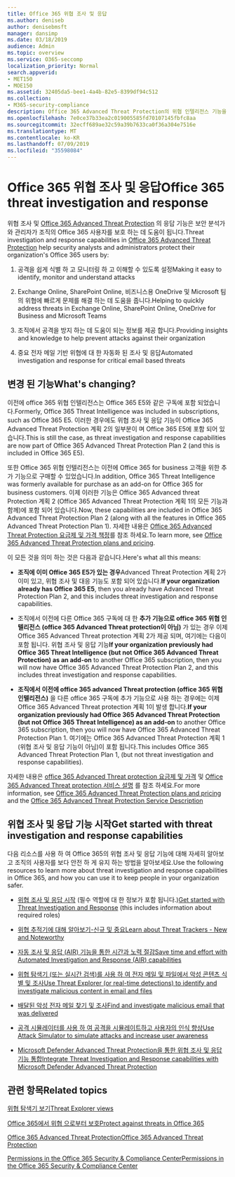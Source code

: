 ```yaml
---
title: Office 365 위협 조사 및 응답
ms.author: deniseb
author: denisebmsft
manager: dansimp
ms.date: 03/18/2019
audience: Admin
ms.topic: overview
ms.service: O365-seccomp
localization_priority: Normal
search.appverid:
- MET150
- MOE150
ms.assetid: 32405da5-bee1-4a4b-82e5-8399df94c512
ms.collection:
- M365-security-compliance
description: Office 365 Advanced Threat Protection의 위협 인텔리전스 기능을 통해 조직에 대 한 위협을 파악 하 고, 맬웨어, 피싱 및 기타 공격에 대처 하 고 사용자를 대신 하 여 Office 365에서 검색 한 기타 공격과 위협을 검색할 수 있는 방법을 알아봅니다. 슬라이더.
ms.openlocfilehash: 7e0ce37b33ea2c019005585fd70107145fbfc8aa
ms.sourcegitcommit: 32ecff689ae32c59a39b7633ca0f36a304e7516e
ms.translationtype: MT
ms.contentlocale: ko-KR
ms.lasthandoff: 07/09/2019
ms.locfileid: "35598084"
---
```

# <a name="office-365-threat-investigation-and-response"></a><span data-ttu-id="8c9be-103">Office 365 위협 조사 및 응답</span><span class="sxs-lookup"><span data-stu-id="8c9be-103">Office 365 threat investigation and response</span></span>

<span data-ttu-id="8c9be-104">위협 조사 및 [Office 365 Advanced Threat Protection](office-365-atp.md) 의 응답 기능은 보안 분석가와 관리자가 조직의 Office 365 사용자를 보호 하는 데 도움이 됩니다.</span><span class="sxs-lookup"><span data-stu-id="8c9be-104">Threat investigation and response capabilities in [Office 365 Advanced Threat Protection](office-365-atp.md) help security analysts and administrators protect their organization's Office 365 users by:</span></span>
  
1. <span data-ttu-id="8c9be-105">공격을 쉽게 식별 하 고 모니터링 하 고 이해할 수 있도록 설정</span><span class="sxs-lookup"><span data-stu-id="8c9be-105">Making it easy to identify, monitor and understand attacks</span></span>
    
2. <span data-ttu-id="8c9be-106">Exchange Online, SharePoint Online, 비즈니스용 OneDrive 및 Microsoft 팀의 위협에 빠르게 문제를 해결 하는 데 도움을 줍니다.</span><span class="sxs-lookup"><span data-stu-id="8c9be-106">Helping to quickly address threats in Exchange Online, SharePoint Online, OneDrive for Business and Microsoft Teams</span></span>
    
3. <span data-ttu-id="8c9be-107">조직에서 공격을 방지 하는 데 도움이 되는 정보를 제공 합니다.</span><span class="sxs-lookup"><span data-stu-id="8c9be-107">Providing insights and knowledge to help prevent attacks against their organization</span></span>

4. <span data-ttu-id="8c9be-108">중요 전자 메일 기반 위협에 대 한 자동화 된 조사 및 응답</span><span class="sxs-lookup"><span data-stu-id="8c9be-108">Automated investigation and response for critical email based threats</span></span>
    
 
## <a name="whats-changing"></a><span data-ttu-id="8c9be-109">변경 된 기능</span><span class="sxs-lookup"><span data-stu-id="8c9be-109">What's changing?</span></span>

<span data-ttu-id="8c9be-110">이전에 office 365 위협 인텔리전스는 Office 365 E5와 같은 구독에 포함 되었습니다.</span><span class="sxs-lookup"><span data-stu-id="8c9be-110">Formerly, Office 365 Threat Intelligence was included in subscriptions, such as Office 365 E5.</span></span> <span data-ttu-id="8c9be-111">이러한 경우에도 위협 조사 및 응답 기능이 Office 365 Advanced Threat Protection 계획 2의 일부분이 며 Office 365 E5에 포함 되어 있습니다.</span><span class="sxs-lookup"><span data-stu-id="8c9be-111">This is still the case, as threat investigation and response capabilities are now part of Office 365 Advanced Threat Protection Plan 2 (and this is included in Office 365 E5).</span></span> 

<span data-ttu-id="8c9be-112">또한 Office 365 위협 인텔리전스는 이전에 Office 365 for business 고객을 위한 추가 기능으로 구매할 수 있었습니다.</span><span class="sxs-lookup"><span data-stu-id="8c9be-112">In addition, Office 365 Threat Intelligence was formerly available for purchase as an add-on for Office 365 for business customers.</span></span> <span data-ttu-id="8c9be-113">이제 이러한 기능은 Office 365 Advanced threat Protection 계획 2 (Office 365 Advanced Threat Protection 계획 1의 모든 기능과 함께)에 포함 되어 있습니다.</span><span class="sxs-lookup"><span data-stu-id="8c9be-113">Now, these capabilities are included in Office 365 Advanced Threat Protection Plan 2 (along with all the features in Office 365 Advanced Threat Protection Plan 1).</span></span> <span data-ttu-id="8c9be-114">자세한 내용은 [Office 365 Advanced Threat Protection 요금제 및 가격 책정](https://products.office.com/exchange/advance-threat-protection)를 참조 하세요.</span><span class="sxs-lookup"><span data-stu-id="8c9be-114">To learn more, see [Office 365 Advanced Threat Protection plans and pricing](https://products.office.com/exchange/advance-threat-protection).</span></span>

<span data-ttu-id="8c9be-115">이 모든 것을 의미 하는 것은 다음과 같습니다.</span><span class="sxs-lookup"><span data-stu-id="8c9be-115">Here's what all this means:</span></span>

- <span data-ttu-id="8c9be-116">**조직에 이미 Office 365 E5가 있는 경우**Advanced Threat Protection 계획 2가 이미 있고, 위협 조사 및 대응 기능도 포함 되어 있습니다.</span><span class="sxs-lookup"><span data-stu-id="8c9be-116">**If your organization already has Office 365 E5**, then you already have Advanced Threat Protection Plan 2, and this includes threat investigation and response capabilities.</span></span>

- <span data-ttu-id="8c9be-117">조직에서 이전에 다른 Office 365 구독에 대 한 **추가 기능으로 office 365 위협 인텔리전스 (office 365 Advanced Threat protection이 아님)** 가 있는 경우 이제 Office 365 Advanced Threat protection 계획 2가 제공 되며, 여기에는 다음이 포함 됩니다. 위협 조사 및 응답 기능</span><span class="sxs-lookup"><span data-stu-id="8c9be-117">**If your organization previously had Office 365 Threat Intelligence (but not Office 365 Advanced Threat Protection) as an add-on** to another Office 365 subscription, then you will now have Office 365 Advanced Threat Protection Plan 2, and this includes threat investigation and response capabilities.</span></span> 

- <span data-ttu-id="8c9be-118">**조직에서 이전에 office 365 advanced Threat protection (office 365 위협 인텔리전스)** 을 다른 office 365 구독에 추가 기능으로 사용 하는 경우에는 이제 Office 365 Advanced Threat protection 계획 1이 발생 합니다.</span><span class="sxs-lookup"><span data-stu-id="8c9be-118">**If your organization previously had Office 365 Advanced Threat Protection (but not Office 365 Threat Intelligence) as an add-on** to another Office 365 subscription, then you will now have Office 365 Advanced Threat Protection Plan 1.</span></span> <span data-ttu-id="8c9be-119">여기에는 Office 365 Advanced Threat Protection 계획 1 (위협 조사 및 응답 기능이 아님)이 포함 됩니다.</span><span class="sxs-lookup"><span data-stu-id="8c9be-119">This includes Office 365 Advanced Threat Protection Plan 1, (but not threat investigation and response capabilities).</span></span>

<span data-ttu-id="8c9be-120">자세한 내용은 [office 365 Advanced Threat protection 요금제 및 가격](https://products.office.com/exchange/advance-threat-protection) 및 [Office 365 Advanced Threat protection 서비스 설명](https://docs.microsoft.com/office365/servicedescriptions/office-365-advanced-threat-protection-service-description#whats-new-in-office-365-advanced-threat-protection-atp) 를 참조 하세요.</span><span class="sxs-lookup"><span data-stu-id="8c9be-120">For more information, see [Office 365 Advanced Threat Protection plans and pricing](https://products.office.com/exchange/advance-threat-protection) and the [Office 365 Advanced Threat Protection Service Description](https://docs.microsoft.com/office365/servicedescriptions/office-365-advanced-threat-protection-service-description#whats-new-in-office-365-advanced-threat-protection-atp)</span></span>

## <a name="get-started-with-threat-investigation-and-response-capabilities"></a><span data-ttu-id="8c9be-121">위협 조사 및 응답 기능 시작</span><span class="sxs-lookup"><span data-stu-id="8c9be-121">Get started with threat investigation and response capabilities</span></span>

<span data-ttu-id="8c9be-122">다음 리소스를 사용 하 여 Office 365의 위협 조사 및 응답 기능에 대해 자세히 알아보고 조직의 사용자를 보다 안전 하 게 유지 하는 방법을 알아보세요.</span><span class="sxs-lookup"><span data-stu-id="8c9be-122">Use the following resources to learn more about threat investigation and response capabilities in Office 365, and how you can use it to keep people in your organization safer.</span></span>
  
- <span data-ttu-id="8c9be-123">[위협 조사 및 응답 시작](get-started-with-ti.md) (필수 역할에 대 한 정보가 포함 됩니다.)</span><span class="sxs-lookup"><span data-stu-id="8c9be-123">[Get started with Threat Investigation and Response](get-started-with-ti.md) (this includes information about required roles)</span></span> 
    
- [<span data-ttu-id="8c9be-124">위협 추적기에 대해 알아보기-신규 및 중요</span><span class="sxs-lookup"><span data-stu-id="8c9be-124">Learn about Threat Trackers - New and Noteworthy</span></span>](threat-trackers.md)

- [<span data-ttu-id="8c9be-125">자동 조사 및 응답 (AIR) 기능을 통한 시간과 노력 절감</span><span class="sxs-lookup"><span data-stu-id="8c9be-125">Save time and effort with Automated Investigation and Response (AIR) capabilities</span></span>](automated-investigation-response-office.md)

- [<span data-ttu-id="8c9be-126">위협 탐색기 (또는 실시간 검색)를 사용 하 여 전자 메일 및 파일에서 악성 콘텐츠 식별 및 조사</span><span class="sxs-lookup"><span data-stu-id="8c9be-126">Use Threat Explorer (or real-time detections) to identify and investigate malicious content in email and files</span></span>](threat-explorer.md)
    
- [<span data-ttu-id="8c9be-127">배달된 악성 전자 메일 찾기 및 조사</span><span class="sxs-lookup"><span data-stu-id="8c9be-127">Find and investigate malicious email that was delivered</span></span>](investigate-malicious-email-that-was-delivered.md)
    
- [<span data-ttu-id="8c9be-128">공격 시뮬레이터를 사용 하 여 공격을 시뮬레이트하고 사용자의 인식 향상</span><span class="sxs-lookup"><span data-stu-id="8c9be-128">Use Attack Simulator to simulate attacks and increase user awareness</span></span>](attack-simulator.md)
    
- [<span data-ttu-id="8c9be-129">Microsoft Defender Advanced Threat Protection을 통한 위협 조사 및 응답 기능 통합</span><span class="sxs-lookup"><span data-stu-id="8c9be-129">Integrate Threat Investigation and Response capabilities with Microsoft Defender Advanced Threat Protection</span></span>](integrate-office-365-ti-with-wdatp.md)
    
## <a name="related-topics"></a><span data-ttu-id="8c9be-130">관련 항목</span><span class="sxs-lookup"><span data-stu-id="8c9be-130">Related topics</span></span>

[<span data-ttu-id="8c9be-131">위협 탐색기 보기</span><span class="sxs-lookup"><span data-stu-id="8c9be-131">Threat Explorer views</span></span>](threat-explorer-views.md)

[<span data-ttu-id="8c9be-132">Office 365에서 위협 으로부터 보호</span><span class="sxs-lookup"><span data-stu-id="8c9be-132">Protect against threats in Office 365</span></span>](protect-against-threats.md)
  
[<span data-ttu-id="8c9be-133">Office 365 Advanced Threat Protection</span><span class="sxs-lookup"><span data-stu-id="8c9be-133">Office 365 Advanced Threat Protection</span></span>](office-365-atp.md)
  
[<span data-ttu-id="8c9be-134">Permissions in the Office 365 Security &amp; Compliance Center</span><span class="sxs-lookup"><span data-stu-id="8c9be-134">Permissions in the Office 365 Security &amp; Compliance Center</span></span>](permissions-in-the-security-and-compliance-center.md)
 
